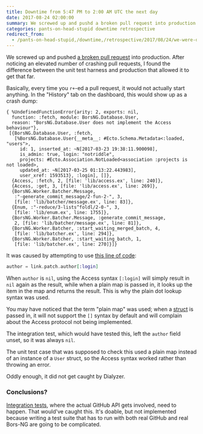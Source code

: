 ```yaml
---
title: Downtime from 5:47 PM to 2:00 AM UTC the next day
date: 2017-08-24 02:00:00
summary: We screwed up and pushd a broken pull request into production
categories: pants-on-head-stupid downtime retrospective
redirect_from:
  - /pants-on-head-stupid,/downtime,/retrospective/2017/08/24/we-were-down/
---
```


We screwed up and pushed [a broken pull request](https://github.com/bors-ng/bors-ng/pull/275) into production.
After noticing an elevated number of crashing pull requests,
I found the difference between the unit test harness and production that allowed it to get that far.

Basically, every time you `r+`-ed a pull request, it would not actually start anything.
In the "History" tab on the dashboard, this would show up as a crash dump:

```
{ %UndefinedFunctionError{arity: 2, exports: nil,
  function: :fetch, module: BorsNG.Database.User,
  reason: "BorsNG.Database.User does not implement the Access behaviour"},
 [{BorsNG.Database.User, :fetch,
   [%BorsNG.Database.User{__meta__: #Ecto.Schema.Metadata<:loaded, "users">,
     id: 1, inserted_at: ~N[2017-03-23 19:38:11.900098],
     is_admin: true, login: "notriddle",
     projects: #Ecto.Association.NotLoaded<association :projects is not loaded>,
     updated_at: ~N[2017-03-25 01:13:22.443983],
     user_xref: 1593513}, :login], []},
  {Access, :fetch, 2, [file: 'lib/access.ex', line: 240]},
  {Access, :get, 3, [file: 'lib/access.ex', line: 269]},
  {BorsNG.Worker.Batcher.Message,
   :"-generate_commit_message/2-fun-2-", 3,
   [file: 'lib/batcher/message.ex', line: 83]},
  {Enum, :"-reduce/3-lists^foldl/2-0-", 3,
   [file: 'lib/enum.ex', line: 1755]},
  {BorsNG.Worker.Batcher.Message, :generate_commit_message,
   2, [file: 'lib/batcher/message.ex', line: 81]},
  {BorsNG.Worker.Batcher, :start_waiting_merged_batch, 4,
   [file: 'lib/batcher.ex', line: 294]},
  {BorsNG.Worker.Batcher, :start_waiting_batch, 1,
   [file: 'lib/batcher.ex', line: 270]}]}
```

It was caused by attempting to use [this line of code](https://github.com/bors-ng/bors-ng/pull/275/files#diff-7c518cd3df1fb5156f4e6ad3843adeaeR83):

```elixir
author = link.patch.author[:login]
```

When `author` is `nil`,
using the Access syntax `[:login]` will simply result in `nil` again as the result,
while when a plain map is passed in, it looks up the item in the map and returns the result.
This is why the plain dot lookup syntax was used.

You may have noticed that the term "plain map" was used;
when a [struct] is passed in,
it will not support the `[]` syntax by default and will complain about the Access protocol not being implemented.

[struct]: https://elixir-lang.org/getting-started/structs.html

The integration test, which would have tested this, left the `author` field unset,
so it was always `nil`.

The unit test case that was supposed to check this used a plain map instead of an instance of a `User` struct,
so the Access syntax worked rather than throwing an error.

Oddly enough, it did not get caught by Dialyzer.

### Conclusions?

[Integration tests], where the actual GitHub API gets involved, need to happen.
That would've caught this.
It's doable, but not implemented because writing a test suite that has to run with both real GitHub and real Bors-NG are going to be complicated.

[Integration tests]: https://github.com/bors-ng/bors-ng/issues/282
